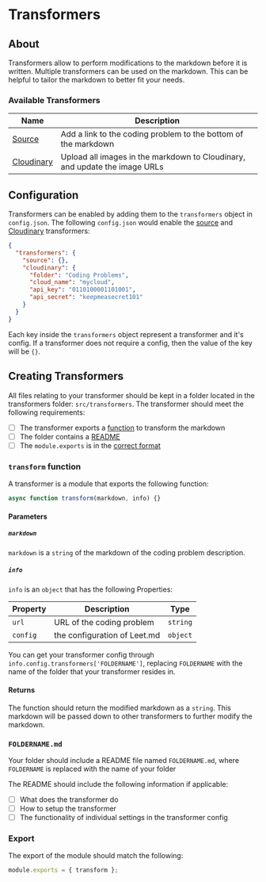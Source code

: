 # Transformers

## About

Transformers allow to perform modifications to the markdown before it is written.
Multiple transformers can be used on the markdown. This can be helpful to tailor the markdown to better fit your needs.

### Available Transformers

| Name                                   | Description                                                                |
| -------------------------------------- | -------------------------------------------------------------------------- |
| [Source](source/SOURCE.md)             | Add a link to the coding problem to the bottom of the markdown             |
| [Cloudinary](cloudinary/CLOUDINARY.md) | Upload all images in the markdown to Cloudinary, and update the image URLs |

## Configuration

Transformers can be enabled by adding them to the `transformers` object in `config.json`.
The following `config.json` would enable the [source](source/SOURCE.md) and [Cloudinary](cloudinary/CLOUDINARY.md) transformers:

```json
{
  "transformers": {
    "source": {},
    "cloudinary": {
      "folder": "Coding Problems",
      "cloud_name": "mycloud",
      "api_key": "0110100001101001",
      "api_secret": "keepmeasecret101"
    }
  }
}
```

Each key inside the `transformers` object represent a transformer and it's config.
If a transformer does not require a config, then the value of the key will be `{}`.

## Creating Transformers

All files relating to your transformer should be kept in a folder located in the transformers folder: `src/transformers`.
The transformer should meet the following requirements:

- [ ] The transformer exports a [function](#transform-function) to transform the markdown
- [ ] The folder contains a [README](#foldernamemd)
- [ ] The `module.exports` is in the [correct format](#export)

### `transform` function

A transformer is a module that exports the following function:

```js
async function transform(markdown, info) {}
```

#### Parameters

##### `markdown`

`markdown` is a `string` of the markdown of the coding problem description.

##### `info`

`info` is an `object` that has the following Properties:

| Property | Description                  | Type     |
| -------- | ---------------------------- | -------- |
| `url`    | URL of the coding problem    | `string` |
| `config` | the configuration of Leet.md | `object` |

You can get your transformer config through `info.config.transformers['FOLDERNAME']`, replacing
`FOLDERNAME` with the name of the folder that your transformer resides in.

#### Returns

The function should return the modified markdown as a `string`. This markdown will be passed down to other transformers
to further modify the markdown.

### `FOLDERNAME.md`

Your folder should include a README file named `FOLDERNAME.md`,
where `FOLDERNAME` is replaced with the name of your folder

The README should include the following information if applicable:

- [ ] What does the transformer do
- [ ] How to setup the transformer
- [ ] The functionality of individual settings in the transformer config

### Export

The export of the module should match the following:

```javascript
module.exports = { transform };
```
